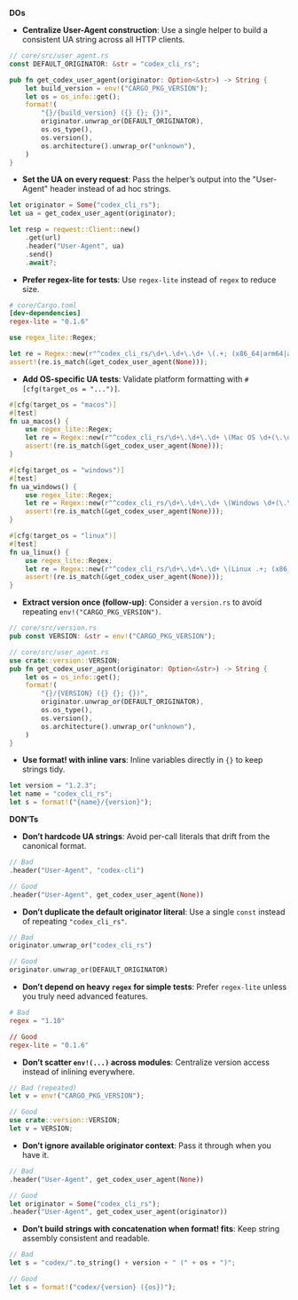 **DOs**
- **Centralize User-Agent construction**: Use a single helper to build a consistent UA string across all HTTP clients.
```rust
// core/src/user_agent.rs
const DEFAULT_ORIGINATOR: &str = "codex_cli_rs";

pub fn get_codex_user_agent(originator: Option<&str>) -> String {
    let build_version = env!("CARGO_PKG_VERSION");
    let os = os_info::get();
    format!(
        "{}/{build_version} ({} {}; {})",
        originator.unwrap_or(DEFAULT_ORIGINATOR),
        os.os_type(),
        os.version(),
        os.architecture().unwrap_or("unknown"),
    )
}
```

- **Set the UA on every request**: Pass the helper’s output into the "User-Agent" header instead of ad hoc strings.
```rust
let originator = Some("codex_cli_rs");
let ua = get_codex_user_agent(originator);

let resp = reqwest::Client::new()
    .get(url)
    .header("User-Agent", ua)
    .send()
    .await?;
```

- **Prefer regex-lite for tests**: Use `regex-lite` instead of `regex` to reduce size.
```toml
# core/Cargo.toml
[dev-dependencies]
regex-lite = "0.1.6"
```
```rust
use regex_lite::Regex;

let re = Regex::new(r"^codex_cli_rs/\d+\.\d+\.\d+ \(.+; (x86_64|arm64|aarch64)\)$").unwrap();
assert!(re.is_match(&get_codex_user_agent(None)));
```

- **Add OS-specific UA tests**: Validate platform formatting with `#[cfg(target_os = "...")]`.
```rust
#[cfg(target_os = "macos")]
#[test]
fn ua_macos() {
    use regex_lite::Regex;
    let re = Regex::new(r"^codex_cli_rs/\d+\.\d+\.\d+ \(Mac OS \d+(\.\d+)*; (x86_64|arm64)\)$").unwrap();
    assert!(re.is_match(&get_codex_user_agent(None)));
}

#[cfg(target_os = "windows")]
#[test]
fn ua_windows() {
    use regex_lite::Regex;
    let re = Regex::new(r"^codex_cli_rs/\d+\.\d+\.\d+ \(Windows \d+(\.\d+)*; (x86_64|arm64)\)$").unwrap();
    assert!(re.is_match(&get_codex_user_agent(None)));
}

#[cfg(target_os = "linux")]
#[test]
fn ua_linux() {
    use regex_lite::Regex;
    let re = Regex::new(r"^codex_cli_rs/\d+\.\d+\.\d+ \(Linux .+; (x86_64|aarch64)\)$").unwrap();
    assert!(re.is_match(&get_codex_user_agent(None)));
}
```

- **Extract version once (follow-up)**: Consider a `version.rs` to avoid repeating `env!("CARGO_PKG_VERSION")`.
```rust
// core/src/version.rs
pub const VERSION: &str = env!("CARGO_PKG_VERSION");

// core/src/user_agent.rs
use crate::version::VERSION;
pub fn get_codex_user_agent(originator: Option<&str>) -> String {
    let os = os_info::get();
    format!(
        "{}/{VERSION} ({} {}; {})",
        originator.unwrap_or(DEFAULT_ORIGINATOR),
        os.os_type(),
        os.version(),
        os.architecture().unwrap_or("unknown"),
    )
}
```

- **Use format! with inline vars**: Inline variables directly in `{}` to keep strings tidy.
```rust
let version = "1.2.3";
let name = "codex_cli_rs";
let s = format!("{name}/{version}");
```


**DON’Ts**
- **Don’t hardcode UA strings**: Avoid per-call literals that drift from the canonical format.
```rust
// Bad
.header("User-Agent", "codex-cli")

// Good
.header("User-Agent", get_codex_user_agent(None))
```

- **Don’t duplicate the default originator literal**: Use a single `const` instead of repeating `"codex_cli_rs"`.
```rust
// Bad
originator.unwrap_or("codex_cli_rs")

// Good
originator.unwrap_or(DEFAULT_ORIGINATOR)
```

- **Don’t depend on heavy `regex` for simple tests**: Prefer `regex-lite` unless you truly need advanced features.
```toml
# Bad
regex = "1.10"

// Good
regex-lite = "0.1.6"
```

- **Don’t scatter `env!(...)` across modules**: Centralize version access instead of inlining everywhere.
```rust
// Bad (repeated)
let v = env!("CARGO_PKG_VERSION");

// Good
use crate::version::VERSION;
let v = VERSION;
```

- **Don’t ignore available originator context**: Pass it through when you have it.
```rust
// Bad
.header("User-Agent", get_codex_user_agent(None))

// Good
let originator = Some("codex_cli_rs");
.header("User-Agent", get_codex_user_agent(originator))
```

- **Don’t build strings with concatenation when format! fits**: Keep string assembly consistent and readable.
```rust
// Bad
let s = "codex/".to_string() + version + " (" + os + ")";

// Good
let s = format!("codex/{version} ({os})");
```